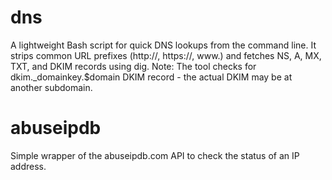 # dns
A lightweight Bash script for quick DNS lookups from the command line. It strips common URL prefixes (http://, https://, www.) and fetches NS, A, MX, TXT, and DKIM records using dig.
Note: The tool checks for dkim._domainkey.$domain DKIM record - the actual DKIM may be at another subdomain.
# abuseipdb
Simple wrapper of the abuseipdb.com API to check the status of an IP address.
